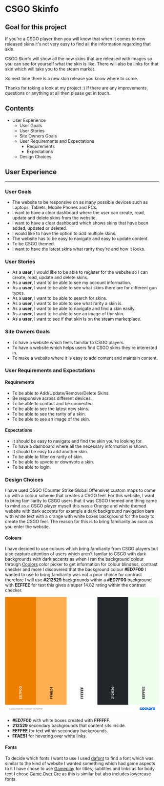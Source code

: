 # **CSGO Skinfo**

## **Goal for this project**

If you're a CSGO player then you will know that when it comes to new released skins it's not very easy to find all the information regarding that skin.

CSGO Skinfo will show all the new skins that are released with images so you can see for yourself what the skin is like. There will also be links for that skin which will take you to the steam market. 

So next time there is a new skin release you know where to come.

Thanks for taking a look at my project :) 
If there are any improvements, questions or anything at all then please get in touch.


## Contents 
* User Experience
    * User Goals
    * User Stories
    * Site Owners Goals
    * User Requirements and Expectations
        * Requirements
        * Expectations
    * Design Choices
## User Experience
---
### **User Goals**

* The website to be responsive on as many possible devices such as Laptops, Tablets, Mobile Phones and PCs.
* I want to have a clear dashboard where the user can create, read, update and delete skins from the website.
* I want to have a clear dashboard which shows skins that have been added, updated or deleted.
* I would like to have the option to add multiple skins.
* The website has to be easy to navigate and easy to update content.
* To be CSGO themed.
* I want to have the latest skins what rarity they're and how it looks.

### **User Stories**

* As a **user**, I would like to be able to register for the website so I can create, read, update and delete skins.
* As a **user**, I want to be able to see my account information.
* As a **user**, I want to be able to see what skins there are for different gun types.
* As a **user**, I want to be able to search for skins.
* As a **user**, I want to be able to see what rarity a skin is.
* As a **user**, I want to be able to navigate and find a skin easily.
* As a **user**, I want to be able to see an image of the skin.
* As a **user**, I want to see if that skin is on the steam marketplace.

### **Site Owners Goals**

* To have a website which feels famillar to CSGO players.
* To have a website which helps users find CSGO skins they're interested in.
* To make a website where it is easy to add content and maintain content.

### **User Requirements and Expectations**
#### Requirements
  * To be able to Add/Update/Remove/Delete Skins.
  * Be responsive across different devices.
  * To be able to contact and be connected.
  * To be able to see the latest new skins.
  * To be able to see the rarity of a skin.
  * To be able to see an image of the skin.
#### Expectations
  * It should be easy to navigate and find the skin you're looking for.
  * To have a dashboard where all the necessary information is shown.
  * It should be easy to add another skin.
  * To be able to filter on rarity of skin.
  * To be able to upvote or downvote a skin.
  * To be able to login.

### Design Choices
   I have used CSGO (Counter Strike Global Offensive) custom maps to come up with a colour scheme that creates a CSGO feel. For this website, I want to bring familiarity to CSGO users that it was CSGO themed one thing came to mind as a CSGO player myself this was a Orange and white themed website with dark accents for example a dark background navigation bars with white text with a orange with white boxes background for the body to create the CSGO feel. The reason for this is to bring familiarity as soon as you enter the website.

#### Colours
  I have decided to use colours which bring familiarity from CSGO players but also capture attention of users which aren't familar to CSGO with dark backgrounds with dark accents as when I ran the background colour through [Coolors](https://coolors.co/) color picker to get information for colour blindess, contrast checker and more I discovered that the background colour **#ED7F00** I wanted to use to bring familiarity was not a poor choice for contrast therefore I will use **#212529** backgrounds within a **#ED7F00** background with **EEFFEE** for text this gives a super 14.82 rating within the contrast checker.

  ![CSGO Skinfo Colour Scheme](/wireframes/CSGOSkinfo-colour-scheme.png "CSGO Skinfo Colours")

  * **#ED7F00** with white boxes created with **FFFFFF**.
  * **212529** secondary backgrounds that content sits inside.
  * **EEFFEE** for text within secondary backgrounds.
  * **FFAE51** for hovering over white links.

#### Fonts
  To decide which fonts I want to use I used [dafont](https://www.dafont.com/) to find a font which was similar to the kind of website I wanted something which had game aspects to it I have chose to use [Gameplay](https://www.dafont.com/gameplay.font) for titles, subtitles and links as for body text I chose [Game Over Cre](https://www.dafont.com/game-over-cre.font) as this is similar but also includes lowercase fonts.